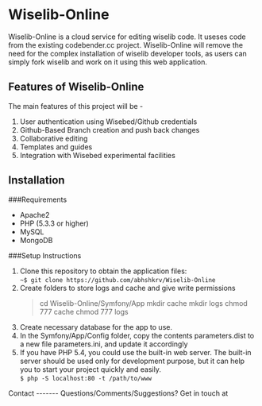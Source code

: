 Wiselib-Online
==============
Wiselib-Online is a cloud service for editing wiselib code. It useses code from the existing codebender.cc project. Wiselib-Online will remove the need for the complex installation of wiselib developer tools, as users can simply fork wiselib and work on it using this web application.

Features of Wiselib-Online
--------------------------
The main features of this project will be -
<ol>
<li>User authentication using Wisebed/Github credentials</li>
<li>Github-Based Branch creation and push back changes</li>
<li>Collaborative editing</li>
<li>Templates and guides</li>
<li>Integration with Wisebed experimental facilities</li>
</ol>

Installation
------------
###Requirements
<ul>
<li>Apache2</li>
<li>PHP (5.3.3 or higher)</li>
<li>MySQL</li>
<li>MongoDB</li>
</ul>
###Setup Instructions
<ol>
<li>Clone this repository to obtain the application files:<br/>
<code>~$ git clone https://github.com/abhshkrv/Wiselib-Online</code></li>
<li>Create folders to store logs and cache and give write permissions<br/>

> cd Wiselib-Online/Symfony/App
> mkdir cache
> mkdir logs
> chmod 777 cache
> chmod 777 logs

</li>
<li>Create necessary database for the app to use.</li>
<li>In the Symfony/App/Config folder, copy the contents parameters.dist to a new file parameters.ini, and update it accordingly</li>
<li>If you have PHP 5.4, you could use the built-in web server. The built-in server should be used only for development purpose, but it can help you to start your project quickly and easily.
<br/>
<code>$ php -S localhost:80 -t /path/to/www</code></li>
</ol>
Contact
-------
Questions/Comments/Suggestions? Get in touch at <abhishekravi1992@gmail.com>
